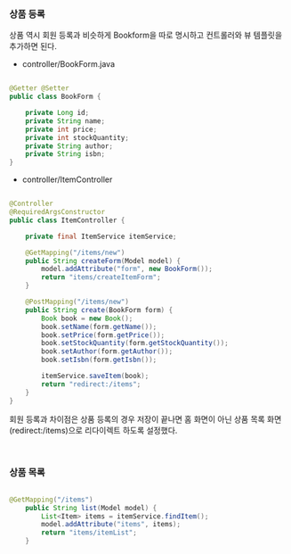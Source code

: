 ### 상품 등록

상품 역시 회원 등록과 비슷하게 Bookform을 따로 명시하고 컨트롤러와 뷰 템플릿을 추가하면 된다.

* controller/BookForm.java

```java

@Getter @Setter
public class BookForm {

    private Long id;
    private String name;
    private int price;
    private int stockQuantity;
    private String author;
    private String isbn;
}

```

* controller/ItemController

```java

@Controller
@RequiredArgsConstructor
public class ItemController {

    private final ItemService itemService;

    @GetMapping("/items/new")
    public String createForm(Model model) {
        model.addAttribute("form", new BookForm());
        return "items/createItemForm";
    }

    @PostMapping("/items/new")
    public String create(BookForm form) {
        Book book = new Book();
        book.setName(form.getName());
        book.setPrice(form.getPrice());
        book.setStockQuantity(form.getStockQuantity());
        book.setAuthor(form.getAuthor());
        book.setIsbn(form.getIsbn());

        itemService.saveItem(book);
        return "redirect:/items";
    }
}

```

회원 등록과 차이점은 상품 등록의 경우 저장이 끝나면 홈 화면이 아닌 상품 목록 화면(redirect:/items)으로 리다이렉트 하도록 설정했다.

<br/>


### 상품 목록

```java

@GetMapping("/items")
    public String list(Model model) {
        List<Item> items = itemService.findItem();
        model.addAttribute("items", items);
        return "items/itemList";
    }

```
